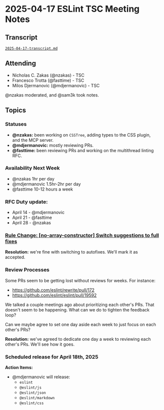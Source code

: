 # 2025-04-17 ESLint TSC Meeting Notes

## Transcript

[`2025-04-17-transcript.md`](2025-04-17-transcript.md)

## Attending

- Nicholas C. Zakas (@nzakas) - TSC
- Francesco Trotta (@fasttime) - TSC
- Milos Djermanovic (@mdjermanovic) - TSC

@nzakas moderated, and @sam3k took notes.

## Topics

### Statuses

* **@nzakas:** been working on `CSSTree`, adding types to the CSS plugin, and the MCP server.
* **@mdjermanovic:** mostly reviewing PRs.
* **@fasttime:** been reviewing PRs and working on the multithread linting RFC.

### Availability Next Week
* @nzakas 1hr per day
* @mdjermanovic 1.5hr-2hr per day
* @fasttime 10-12 hours a week

### RFC Duty update:

* April 14 - @mdjermanovic
* April 21 - @fasttime 
* April 28 - @nzakas 

### [Rule Change: [no-array-constructor] Switch suggestions to full fixes](https://github.com/eslint/eslint/issues/19608)

**Resolution:** we're fine with switching to autofixes. We'll mark it as accepted.

### Review Processes

Some PRs seem to be getting lost without reviews for weeks. For instance:

* https://github.com/eslint/rewrite/pull/172
* https://github.com/eslint/eslint/pull/19592

We talked a couple meetings ago about prioritizing each other's PRs. That doesn't seem to be happening. What can we do to tighten the feedback loop?

Can we maybe agree to set one day aside each week to just focus on each other's PRs?

**Resolution:** we've agreed to dedicate one day a week to reviewing each other's PRs. We'll see how it goes.

### Scheduled release for April 18th, 2025

**Action Items:**

- @mdjermanovic will release:
  - `eslint`
  - `@eslint/js`
  - `@eslint/json`
  - `@eslint/markdown`
  - `@eslint/css`